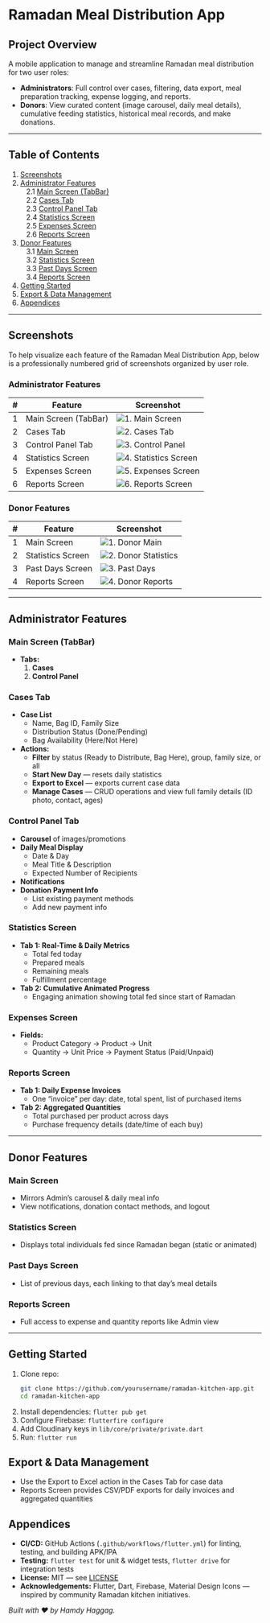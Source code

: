 # Ramadan Meal Distribution App

## Project Overview
A mobile application to manage and streamline Ramadan meal distribution for two user roles:
- **Administrators**: Full control over cases, filtering, data export, meal preparation tracking, expense logging, and reports.
- **Donors**: View curated content (image carousel, daily meal details), cumulative feeding statistics, historical meal records, and make donations.

---

## Table of Contents
1. [Screenshots](#screenshots)  
2. [Administrator Features](#administrator-features)  
&nbsp;&nbsp;&nbsp;2.1 [Main Screen (TabBar)](#main-screen-tabbar)  
&nbsp;&nbsp;&nbsp;2.2 [Cases Tab](#cases-tab)  
&nbsp;&nbsp;&nbsp;2.3 [Control Panel Tab](#control-panel-tab)  
&nbsp;&nbsp;&nbsp;2.4 [Statistics Screen](#statistics-screen-admin)  
&nbsp;&nbsp;&nbsp;2.5 [Expenses Screen](#expenses-screen)  
&nbsp;&nbsp;&nbsp;2.6 [Reports Screen](#reports-screen-admin)  
3. [Donor Features](#donor-features)  
&nbsp;&nbsp;&nbsp;3.1 [Main Screen](#main-screen-donor)  
&nbsp;&nbsp;&nbsp;3.2 [Statistics Screen](#donor-statistics-screen)  
&nbsp;&nbsp;&nbsp;3.3 [Past Days Screen](#past-days-screen)  
&nbsp;&nbsp;&nbsp;3.4 [Reports Screen](#donor-reports-screen)  
4. [Getting Started](#getting-started)  
5. [Export & Data Management](#export--data-management)  
6. [Appendices](#appendices)

---

## <a name="screenshots"></a>Screenshots

To help visualize each feature of the Ramadan Meal Distribution App, below is a professionally numbered grid of screenshots organized by user role.

### Administrator Features

| # | Feature                               | Screenshot                                           |
|---|---------------------------------------|------------------------------------------------------|
| 1 | Main Screen (TabBar)                  | ![1. Main Screen](screenshots/admin-main-screen.png) |
| 2 | Cases Tab                             | ![2. Cases Tab](screenshots/admin-cases-tab.png)     |
| 3 | Control Panel Tab                     | ![3. Control Panel](screenshots/admin-control-panel.png) |
| 4 | Statistics Screen                     | ![4. Statistics Screen](screenshots/admin-statistics.png) |
| 5 | Expenses Screen                       | ![5. Expenses Screen](screenshots/admin-expenses.png) |
| 6 | Reports Screen                        | ![6. Reports Screen](screenshots/admin-reports.png)  |

### Donor Features

| # | Feature                 | Screenshot                                         |
|---|-------------------------|----------------------------------------------------|
| 1 | Main Screen             | ![1. Donor Main](screenshots/donor-main-screen.png) |
| 2 | Statistics Screen       | ![2. Donor Statistics](screenshots/donor-statistics.png) |
| 3 | Past Days Screen        | ![3. Past Days](screenshots/donor-past-days.png)   |
| 4 | Reports Screen          | ![4. Donor Reports](screenshots/donor-reports.png) |

---

## <a name="administrator-features"></a>Administrator Features

### <a name="main-screen-tabbar"></a>Main Screen (TabBar)
- **Tabs:**  
  1. **Cases**  
  2. **Control Panel**

### <a name="cases-tab"></a>Cases Tab
- **Case List**  
  - Name, Bag ID, Family Size  
  - Distribution Status (Done/Pending)  
  - Bag Availability (Here/Not Here)
- **Actions:**  
  - **Filter** by status (Ready to Distribute, Bag Here), group, family size, or all  
  - **Start New Day** — resets daily statistics  
  - **Export to Excel** — exports current case data  
  - **Manage Cases** — CRUD operations and view full family details (ID photo, contact, ages)

### <a name="control-panel-tab"></a>Control Panel Tab
- **Carousel** of images/promotions  
- **Daily Meal Display**  
  - Date & Day  
  - Meal Title & Description  
  - Expected Number of Recipients
- **Notifications**  
- **Donation Payment Info**  
  - List existing payment methods  
  - Add new payment info

### <a name="statistics-screen-admin"></a>Statistics Screen
- **Tab 1: Real-Time & Daily Metrics**  
  - Total fed today  
  - Prepared meals  
  - Remaining meals  
  - Fulfillment percentage
- **Tab 2: Cumulative Animated Progress**  
  - Engaging animation showing total fed since start of Ramadan

### <a name="expenses-screen"></a>Expenses Screen
- **Fields:**  
  - Product Category → Product → Unit  
  - Quantity → Unit Price → Payment Status (Paid/Unpaid)

### <a name="reports-screen-admin"></a>Reports Screen
- **Tab 1: Daily Expense Invoices**  
  - One “invoice” per day: date, total spent, list of purchased items  
- **Tab 2: Aggregated Quantities**  
  - Total purchased per product across days  
  - Purchase frequency details (date/time of each buy)

---

## <a name="donor-features"></a>Donor Features

### <a name="main-screen-donor"></a>Main Screen
- Mirrors Admin’s carousel & daily meal info  
- View notifications, donation contact methods, and logout

### <a name="donor-statistics-screen"></a>Statistics Screen
- Displays total individuals fed since Ramadan began (static or animated)

### <a name="past-days-screen"></a>Past Days Screen
- List of previous days, each linking to that day’s meal details

### <a name="donor-reports-screen"></a>Reports Screen
- Full access to expense and quantity reports like Admin view

---

## <a name="getting-started"></a>Getting Started
1. Clone repo:
   ```bash
   git clone https://github.com/yourusername/ramadan-kitchen-app.git
   cd ramadan-kitchen-app
   ```
2. Install dependencies: `flutter pub get`
3. Configure Firebase: `flutterfire configure`
4. Add Cloudinary keys in `lib/core/private/private.dart`
5. Run: `flutter run`

## <a name="export--data-management"></a>Export & Data Management
- Use the Export to Excel action in the Cases Tab for case data  
- Reports Screen provides CSV/PDF exports for daily invoices and aggregated quantities

## <a name="appendices"></a>Appendices
- **CI/CD:** GitHub Actions (`.github/workflows/flutter.yml`) for linting, testing, and building APK/IPA
- **Testing:** `flutter test` for unit & widget tests, `flutter drive` for integration tests
- **License:** MIT — see [LICENSE](LICENSE)
- **Acknowledgements:** Flutter, Dart, Firebase, Material Design Icons — inspired by community Ramadan kitchen initiatives.

*Built with ❤️ by Hamdy Haggag.*

